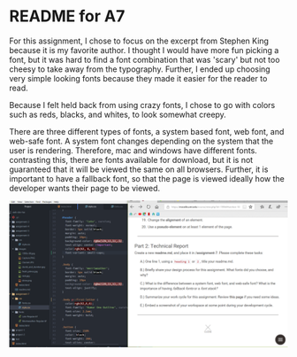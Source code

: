 # README for A7

For this assignment, I chose to focus on the excerpt from Stephen King because it is my favorite author. I thought I would have more fun picking a font, but it was hard to find a font combination that was 'scary' but not too cheesy to take away from the typography. Further, I ended up choosing very simple looking fonts because they made it easier for the reader to read.

Because I felt held back from using crazy fonts, I chose to go with colors such as reds, blacks, and whites, to look somewhat creepy.

There are three different types of fonts, a system based font, web font, and web-safe font. A system font changes depending on the system that the user is rendering. Therefore, mac and windows have different fonts. contrasting this, there are fonts available for download, but it is not guaranteed that it will be viewed the same on all browsers. Further, it is important to have a fallback font, so that the page is viewed ideally how the developer wants their page to be viewed.

![Image of My Atom Editor](./images/cycle.PNG)
